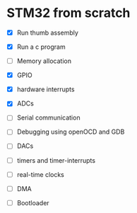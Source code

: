 # STM32 from scratch

- [X] Run thumb assembly

- [X] Run a c program

- [ ] Memory allocation 

- [X] GPIO 

- [X] hardware interrupts

- [X] ADCs

- [ ] Serial communication

- [ ] Debugging using openOCD and GDB

- [ ] DACs

- [ ] timers and timer-interrupts

- [ ] real-time clocks

- [ ] DMA

- [ ] Bootloader

